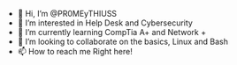 - 👋 Hi, I’m @PR0MEyTHIUSS
- 👀 I’m interested in Help Desk and Cybersecurity
- 🌱 I’m currently learning CompTia A+ and Network +
- 💞️ I’m looking to collaborate on the basics, Linux and Bash
- 📫 How to reach me Right here!

<!---
PR0MEyTHIUSS/PR0MEyTHIUSS is a ✨ special ✨ repository because its `README.md` (this file) appears on your GitHub profile.
You can click the Preview link to take a look at your changes.
--->

